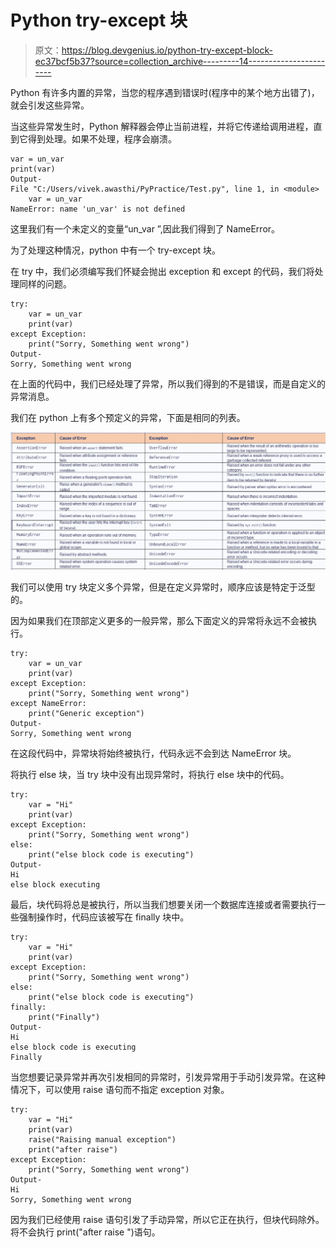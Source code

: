 # Python try-except 块

> 原文：<https://blog.devgenius.io/python-try-except-block-ec37bcf5b37?source=collection_archive---------14----------------------->

Python 有许多内置的异常，当您的程序遇到错误时(程序中的某个地方出错了)，就会引发这些异常。

当这些异常发生时，Python 解释器会停止当前进程，并将它传递给调用进程，直到它得到处理。如果不处理，程序会崩溃。

```
var = un_var
print(var)
Output- 
File "C:/Users/vivek.awasthi/PyPractice/Test.py", line 1, in <module>
    var = un_var
NameError: name 'un_var' is not defined
```

这里我们有一个未定义的变量“un_var ”,因此我们得到了 NameError。

为了处理这种情况，python 中有一个 try-except 块。

在 try 中，我们必须编写我们怀疑会抛出 exception 和 except 的代码，我们将处理同样的问题。

```
try:
    var = un_var
    print(var)
except Exception:
    print("Sorry, Something went wrong")
Output-
Sorry, Something went wrong
```

在上面的代码中，我们已经处理了异常，所以我们得到的不是错误，而是自定义的异常消息。

我们在 python 上有多个预定义的异常，下面是相同的列表。

![](img/bd8ccb8bff60bf365260401209cebcb7.png)

我们可以使用 try 块定义多个异常，但是在定义异常时，顺序应该是特定于泛型的。

因为如果我们在顶部定义更多的一般异常，那么下面定义的异常将永远不会被执行。

```
try:
    var = un_var
    print(var)
except Exception:
    print("Sorry, Something went wrong")
except NameError:
    print("Generic exception")
Output-
Sorry, Something went wrong
```

在这段代码中，异常块将始终被执行，代码永远不会到达 NameError 块。

将执行 else 块，当 try 块中没有出现异常时，将执行 else 块中的代码。

```
try:
    var = "Hi"
    print(var)
except Exception:
    print("Sorry, Something went wrong")
else:
    print("else block code is executing")
Output-
Hi
else block executing
```

最后，块代码将总是被执行，所以当我们想要关闭一个数据库连接或者需要执行一些强制操作时，代码应该被写在 finally 块中。

```
try:
    var = "Hi"
    print(var)
except Exception:
    print("Sorry, Something went wrong")
else:
    print("else block code is executing")
finally:
    print("Finally")
Output-
Hi
else block code is executing
Finally
```

当您想要记录异常并再次引发相同的异常时，引发异常用于手动引发异常。在这种情况下，可以使用 raise 语句而不指定 exception 对象。

```
try:
    var = "Hi"
    print(var)
    raise("Raising manual exception")
    print("after raise")
except Exception:
    print("Sorry, Something went wrong")
Output-
Hi
Sorry, Something went wrong
```

因为我们已经使用 raise 语句引发了手动异常，所以它正在执行，但块代码除外。将不会执行 print("after raise ")语句。